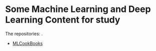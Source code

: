 # Some Machine Learning and Deep Learning Content for study

The repositories: .


- [MLCookBooks](https://github.com/lashleykeith/MachineLearning/tree/main/mlcookbooks)
